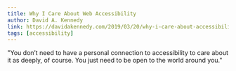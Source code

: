 ```yaml
---
title: Why I Care About Web Accessibility
author: David A. Kennedy
link: https://davidakennedy.com/2019/03/20/why-i-care-about-accessibility/
tags: [accessibility]
---
```


"You don’t need to have a personal connection to accessibility to care about it as deeply, of course. You just need to be open to the world around you."

